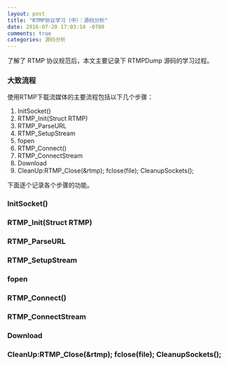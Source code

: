```yaml
---
layout: post
title: "RTMP协议学习（中）：源码分析"
date: 2016-07-20 17:03:14 -0700
comments: true
categories: 源码分析
---
```


了解了 RTMP 协议规范后，本文主要记录下 RTMPDump 源码的学习过程。
<!--more-->

### 大致流程
使用RTMP下载流媒体的主要流程包括以下几个步骤：
1. InitSocket()
2. RTMP_Init(Struct RTMP)
3. RTMP_ParseURL
4. RTMP_SetupStream
4. fopen
5. RTMP_Connect()
6. RTMP_ConnectStream
7. Download
8. CleanUp:RTMP_Close(&rtmp); fclose(file); CleanupSockets();

下面逐个记录各个步骤的功能。

### InitSocket()
### RTMP_Init(Struct RTMP)
### RTMP_ParseURL
### RTMP_SetupStream
### fopen
### RTMP_Connect()
### RTMP_ConnectStream
### Download
### CleanUp:RTMP_Close(&rtmp); fclose(file); CleanupSockets();



